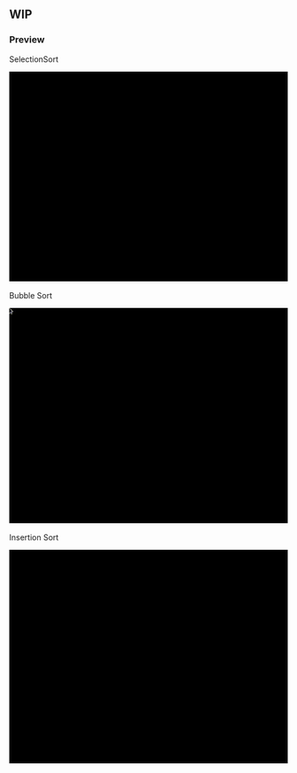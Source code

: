 ## WIP

### Preview

SelectionSort

![](https://github.com/emoney17/sort/blob/master/demo/selection.gif)

Bubble Sort

![](https://github.com/emoney17/sort/blob/master/demo/bubble.gif)


Insertion Sort

![](https://github.com/emoney17/sort/blob/master/demo/insertion.gif)

